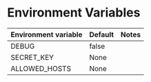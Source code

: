 # Environment Variables

| Environment variable | Default | Notes  |
| ---------------------| --------| -------|
| DEBUG                | false   |        |
| SECRET_KEY           | None    |        |
| ALLOWED_HOSTS        | None    |        |
